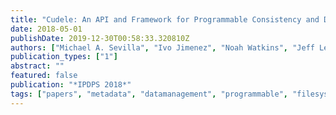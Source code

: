 ```yaml
---
title: "Cudele: An API and Framework for Programmable Consistency and Durability in a Global Namespace"
date: 2018-05-01
publishDate: 2019-12-30T00:58:33.320810Z
authors: ["Michael A. Sevilla", "Ivo Jimenez", "Noah Watkins", "Jeff LeFevre", "Peter Alvaro", "Shel Finkelstein", "Patrick Donnelly", "Carlos Maltzahn"]
publication_types: ["1"]
abstract: ""
featured: false
publication: "*IPDPS 2018*"
tags: ["papers", "metadata", "datamanagement", "programmable", "filesystems", "storage", "systems"]
---
```


